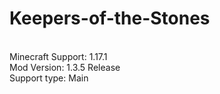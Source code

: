 # Keepers-of-the-Stones
<br>Minecraft Support: 1.17.1
<br>Mod Version: 1.3.5 Release
<br>Support type: Main
